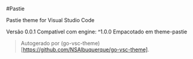 #Pastie

Pastie theme for Visual Studio Code

Versão 0.0.1
Compatível com engine: ^1.0.0
Empacotado em theme-pastie

> Autogerado por (go-vsc-theme)[https://github.com/NSAlbuquerque/go-vsc-theme].